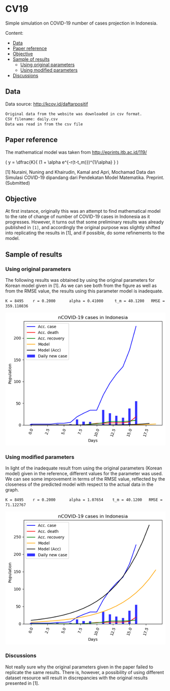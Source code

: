 # CV19

Simple simulation on COVID-19 number of cases projection in Indonesia.

Content:

- [Data](#data)
- [Paper reference](#paper-reference)
- [Objective](#objective)
- [Sample of results](#sample-of-results)
    + [Using original parameters](#using-original-parameters)
    + [Using modified parameters](#using-modified-parameters)
- [Discussions](#discussions)

## Data

Data source: http://kcov.id/daftarpositif

    Original data from the website was downloaded in csv format.
    CSV filename: daily.csv
    Data was read in from the csv file

## Paper reference

The mathematical model was taken from http://eprints.itb.ac.id/119/

\( y = \dfrac{K}{ (1 + \alpha e^{-r(t-t_m)})^{1/\alpha}  } \)

\[1\] Nuraini, Nuning and Khairudin, Kamal and Apri, Mochamad
Data dan Simulasi COVID-19 dipandang dari Pendekatan Model Matematika.
Preprint. (Submitted)

## Objective

At first instance, originally this was an attempt to find mathematical model
to the rate of change of number of COVID-19 cases in Indonesia as it progresses. However,
it turns out that some preliminary results was already published in `[1]`,
and accordingly the original purpose was slightly shifted into replicating
the results in \[1]\, and if possible, do some refinements to the model.

## Sample of results

### Using original parameters

The following results was obtained by using the original parameters for
 Korean model given in \[1\]. As we can see both from the figure as well
 as from the RMSE value, the results using this parameter model
 is inadequate.

    K = 8495    r = 0.2000      alpha = 0.41000     t_m = 40.1200   RMSE = 359.110836

![Result with Korean parameters](cv19caseID_Korean_20200319001.png "Result with Korean parameters")


### Using modified parameters

In light of the inadequate result from using the original parameters
(Korean model) given in the reference, different values for the parameter
was used. We can see some improvement in terms of the RMSE value, reflected
by the closeness of the predicted model with respect to the actual data
in the graph.

    K = 8495    r = 0.2000      alpha = 1.07654    t_m = 40.1200   RMSE = 71.122767

![Result with modified parameters](cv19caseID_Modified_20200319001.png "Result with modified parameters")


### Discussions

Not really sure why the original parameters given in the paper failed to
replicate the same results. There is, however, a possibility of using
different dataset resource will result in discrepancies with the original
results presented in \[1\].
